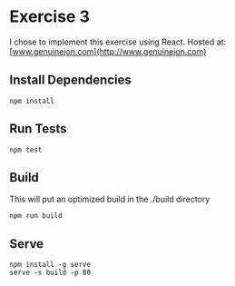 # Exercise 3

I chose to implement this exercise using React.
Hosted at: [www.genuinejon.com](http://www.genuinejon.com)


## Install Dependencies
```
npm install
```

## Run Tests
```
npm test
```

## Build
This will put an optimized build in the ./build directory

```
npm run build
```


## Serve
```
npm install -g serve
serve -s build -p 80
```

